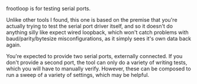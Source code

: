 frootloop is for testing serial ports.

Unlike other tools I found, this one is based on the premise that you're
actually trying to test the serial port driver itself, and so it doesn't do
anything silly like expect wired loopback, which won't catch problems with
baud/parity/bytesize misconfigurations, as it simply sees it's own data back
again.

You're expected to provide two serial ports, externally connected.
If you don't provide a second port, the tool can only do a variety of writing
tests, which you will have to manually verify.  However, these can be composed
to run a sweep of a variety of settings, which may be helpful.

